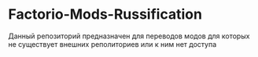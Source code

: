 # Factorio-Mods-Russification
Данный репозиторий предназначен для переводов модов для которых не существует внешних реполиториев или к ним нет доступа